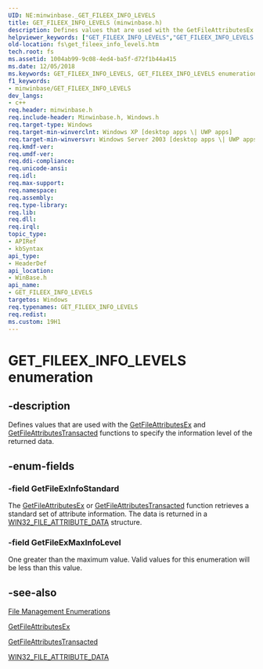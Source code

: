 ```yaml
---
UID: NE:minwinbase._GET_FILEEX_INFO_LEVELS
title: GET_FILEEX_INFO_LEVELS (minwinbase.h)
description: Defines values that are used with the GetFileAttributesEx and GetFileAttributesTransacted functions to specify the information level of the returned data.
helpviewer_keywords: ["GET_FILEEX_INFO_LEVELS","GET_FILEEX_INFO_LEVELS enumeration [Files]","GetFileExInfoStandard","GetFileExMaxInfoLevel","fs.get_fileex_info_levels","winbase/GET_FILEEX_INFO_LEVELS","winbase/GetFileExInfoStandard","winbase/GetFileExMaxInfoLevel"]
old-location: fs\get_fileex_info_levels.htm
tech.root: fs
ms.assetid: 1004ab99-9c08-4ed4-ba5f-d72f1b44a415
ms.date: 12/05/2018
ms.keywords: GET_FILEEX_INFO_LEVELS, GET_FILEEX_INFO_LEVELS enumeration [Files], GetFileExInfoStandard, GetFileExMaxInfoLevel, fs.get_fileex_info_levels, winbase/GET_FILEEX_INFO_LEVELS, winbase/GetFileExInfoStandard, winbase/GetFileExMaxInfoLevel
f1_keywords:
- minwinbase/GET_FILEEX_INFO_LEVELS
dev_langs:
- c++
req.header: minwinbase.h
req.include-header: Minwinbase.h, Windows.h
req.target-type: Windows
req.target-min-winverclnt: Windows XP [desktop apps \| UWP apps]
req.target-min-winversvr: Windows Server 2003 [desktop apps \| UWP apps]
req.kmdf-ver: 
req.umdf-ver: 
req.ddi-compliance: 
req.unicode-ansi: 
req.idl: 
req.max-support: 
req.namespace: 
req.assembly: 
req.type-library: 
req.lib: 
req.dll: 
req.irql: 
topic_type:
- APIRef
- kbSyntax
api_type:
- HeaderDef
api_location:
- WinBase.h
api_name:
- GET_FILEEX_INFO_LEVELS
targetos: Windows
req.typenames: GET_FILEEX_INFO_LEVELS
req.redist: 
ms.custom: 19H1
---
```


# GET_FILEEX_INFO_LEVELS enumeration


## -description


Defines values that are used with the 
    <a href="https://docs.microsoft.com/windows/desktop/api/fileapi/nf-fileapi-getfileattributesexa">GetFileAttributesEx</a> and 
    <a href="https://docs.microsoft.com/windows/desktop/api/winbase/nf-winbase-getfileattributestransacteda">GetFileAttributesTransacted</a> functions to 
    specify the information level of the returned data.


## -enum-fields




### -field GetFileExInfoStandard

The <a href="https://docs.microsoft.com/windows/desktop/api/fileapi/nf-fileapi-getfileattributesexa">GetFileAttributesEx</a> or 
      <a href="https://docs.microsoft.com/windows/desktop/api/winbase/nf-winbase-getfileattributestransacteda">GetFileAttributesTransacted</a> function 
      retrieves a standard set of attribute information. The data is returned in a 
      <a href="https://docs.microsoft.com/windows/desktop/api/fileapi/ns-fileapi-win32_file_attribute_data">WIN32_FILE_ATTRIBUTE_DATA</a> 
      structure.


### -field GetFileExMaxInfoLevel

One greater than the maximum value. Valid values for this enumeration will be less than this value.


## -see-also




<a href="https://docs.microsoft.com/windows/desktop/FileIO/file-management-enumerations">File Management Enumerations</a>



<a href="https://docs.microsoft.com/windows/desktop/api/fileapi/nf-fileapi-getfileattributesexa">GetFileAttributesEx</a>



<a href="https://docs.microsoft.com/windows/desktop/api/winbase/nf-winbase-getfileattributestransacteda">GetFileAttributesTransacted</a>



<a href="https://docs.microsoft.com/windows/desktop/api/fileapi/ns-fileapi-win32_file_attribute_data">WIN32_FILE_ATTRIBUTE_DATA</a>
 

 

